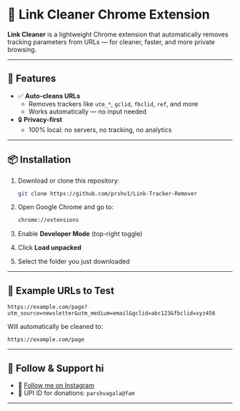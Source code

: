 # 🔗 Link Cleaner Chrome Extension

**Link Cleaner** is a lightweight Chrome extension that automatically removes tracking parameters from URLs — for cleaner, faster, and more private browsing.

---

## 🚀 Features

- ✅ **Auto-cleans URLs**
  - Removes trackers like `utm_*`, `gclid`, `fbclid`, `ref`, and more
  - Works automatically — no input needed
- 🔒 **Privacy-first**
  - 100% local: no servers, no tracking, no analytics

---

## 📦 Installation

1. Download or clone this repository:
   ```bash
   git clone https://github.com/prshv1/Link-Tracker-Remover
2. Open Google Chrome and go to:
     ```bash
    chrome://extensions
3. Enable **Developer Mode** (top-right toggle)

4. Click **Load unpacked**

5. Select the folder you just downloaded

---

## 🧪 Example URLs to Test

```
https://example.com/page?utm_source=newsletter&utm_medium=email&gclid=abc123&fbclid=xyz456
```

Will automatically be cleaned to:

```
https://example.com/page
```

---

## 📱 Follow & Support hi

- 📸 [Follow me on Instagram](https://instagram.com/prshv.2)
- 💸 UPI ID for donations: `parshvagala@fam`

---
